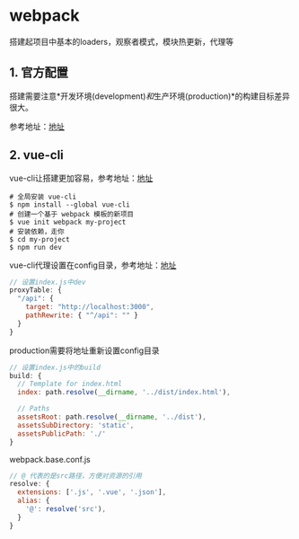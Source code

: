 # webpack

搭建起项目中基本的loaders，观察者模式，模块热更新，代理等

## 1. 官方配置

搭建需要注意*开发环境(development)*和*生产环境(production)*的构建目标差异很大。

参考地址：[地址](https://doc.webpack-china.org/concepts/)

## 2. vue-cli

vue-cli让搭建更加容易，参考地址：[地址](https://cn.vuejs.org/v2/guide/installation.html)

```shell
# 全局安装 vue-cli
$ npm install --global vue-cli
# 创建一个基于 webpack 模板的新项目
$ vue init webpack my-project
# 安装依赖，走你
$ cd my-project
$ npm run dev
```

vue-cli代理设置在config目录，参考地址：[地址](https://segmentfault.com/a/1190000011007043)

```javascript
// 设置index.js中dev
proxyTable: {
  "/api": {
    target: "http://localhost:3000",
    pathRewrite: { "^/api": "" }
  }
}
```

production需要将地址重新设置config目录

```javascript
// 设置index.js中的build
build: {
  // Template for index.html
  index: path.resolve(__dirname, '../dist/index.html'),

  // Paths
  assetsRoot: path.resolve(__dirname, '../dist'),
  assetsSubDirectory: 'static',
  assetsPublicPath: './'
}
```

webpack.base.conf.js

```javascript
// @ 代表的是src路径，方便对资源的引用
resolve: {
  extensions: ['.js', '.vue', '.json'],
  alias: {
    '@': resolve('src'),
  }
}
```

